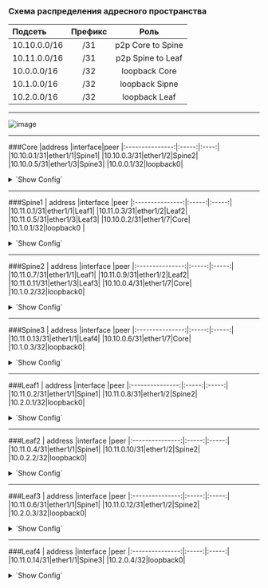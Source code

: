 ### Схема распределения адресного пространства

| Подсеть  | Префикс  | Роль |
|:------------ |:-------:|:-------:|
|10.10.0.0/16|/31|p2p Core to Spine|
|10.11.0.0/16|/31|p2p Spine to Leaf|
|10.0.0.0/16|/32|loopback Core|
|10.1.0.0/16|/32|loopback Sipne|
|10.2.0.0/16|/32|loopback Leaf|
---
![image](https://user-images.githubusercontent.com/58727249/138093093-437abaf0-b85c-496c-94b3-a7a0f8bcf4d1.png)

---
###Core
|address |interface|peer
|:---------------:|:-----:|:----:|
|10.10.0.1/31|ether1/1|Spine1|
|10.10.0.3/31|ether1/2|Spine2|
|10.10.0.5/31|ether1/3|Spine3|
|10.0.0.1/32|loopback0|
<details>
  <summary>`Show Config`</summary>
<pre><code>
interface Loopback0
 ip address 10.0.0.1 255.255.255.255
!
interface Ethernet0/1
 description Spine1
 ip address 10.10.0.1 255.255.255.254
!
interface Ethernet0/2
 description Spine2
 ip address 10.10.0.3 255.255.255.254
!
interface Ethernet0/3
 description Spine3
 ip address 10.10.0.5 255.255.255.254
!
</code></pre>
</details>

---
###Spine1
 | address |interface |peer
|:---------------:|:-----:|:-----:|
|10.11.0.1/31|ether1/1|Leaf1|
|10.11.0.3/31|ether1/2|Leaf2|
|10.11.0.5/31|ether1/3|Leaf3|
|10.10.0.2/31|ether1/7|Core|
|10.1.0.1/32|loopback0 |
<details>
  <summary>`Show Config`</summary>
<pre><code>
interface Loopback0
 ip address 10.1.0.1 255.255.255.255
!
interface Ethernet1/1
 description Leaf1
 ip address 10.11.0.1 255.255.255.254
!
interface Ethernet1/2
 description Leaf2
 ip address 10.11.0.3 255.255.255.254
!
interface Ethernet1/3
 description Leaf3
 ip address 10.11.0.5 255.255.255.254
!
interface Ethernet0/7
 description Core
 ip address 10.10.0.2 255.255.255.254
!
</code></pre>
</details>

---
###Spine2
 |  address |interface |peer
|:---------------:|:-----:|:-----:|
|10.11.0.7/31|ether1/1|Leaf1|
|10.11.0.9/31|ether1/2|Leaf2|
|10.11.0.11/31|ether1/3|Leaf3|
|10.10.0.4/31|ether1/7|Core|
|10.1.0.2/32|loopback0|
<details>
  <summary>`Show Config`</summary>
<pre><code>
interface Loopback0
 ip address 10.1.0.2 255.255.255.255
!
interface Ethernet1/1
 description Leaf1
 ip address 10.11.0.7 255.255.255.254
!
interface Ethernet1/2
 description Leaf2
 ip address 10.11.0.9 255.255.255.254
!
interface Ethernet1/3
 description Leaf3
 ip address 10.11.0.11 255.255.255.254
!
interface Ethernet1/7
 description Core
 ip address 10.10.0.4 255.255.255.254
!
</code></pre>
</details>

---
###Spine3
 |  address |interface |peer
|:---------------:|:-----:|:-----:|
|10.11.0.13/31|ether1/1|Leaf4|
|10.10.0.6/31|ether1/7|Core|
|10.1.0.3/32|loopback0|
<details>
  <summary>`Show Config`</summary>
<pre><code>
interface Loopback0
 ip address 10.1.0.3 255.255.255.255
!
interface Ethernet1/1
 description Leaf4
 ip address 10.11.0.13 255.255.255.254
!
interface Ethernet1/7
 description Core
 ip address 10.10.0.6 255.255.255.254
!
</code></pre>
</details>

---
###Leaf1
 |  address |interface |peer
|:---------------:|:-----:|:-----:|
|10.11.0.2/31|ether1/1|Spine1|
|10.11.0.8/31|ether1/2|Spine2|
|10.2.0.1/32|loopback0|
<details>
  <summary>`Show Config`</summary>
<pre><code>
interface Loopback0
 ip address 10.2.0.1 255.255.255.255
!
interface Ethernet1/1
 description Spine1
 ip address 10.11.0.2 255.255.255.254
!
interface Ethernet1/2
 description Spine2
 ip address 10.11.0.8 255.255.255.254
!
</code></pre>
</details>

---
###Leaf2
 |  address |interface |peer
|:---------------:|:-----:|:-----:|
|10.11.0.4/31|ether1/1|Spine1|
|10.11.0.10/31|ether1/2|Spine2|
|10.0.2.2/32|loopback0|
<details>
  <summary>`Show Config`</summary>
<pre><code>
interface Loopback0
 ip address 10.2.0.2 255.255.255.255
!
interface Ethernet1/1
 description Spine1
 ip address 10.11.0.4 255.255.255.254
!
interface Ethernet1/2
 description Spine2
 ip address 10.10.0.10 255.255.255.254
!
</code></pre>
</details>

---
###Leaf3
 |  address |interface |peer
|:---------------:|:-----:|:-----:|
|10.11.0.6/31|ether1/1|Spine1|
|10.11.0.12/31|ether1/2|Spine2|
|10.2.0.3/32|loopback0|
<details>
  <summary>`Show Config`</summary>
<pre><code>
interface Loopback0
 ip address 10.2.0.3 255.255.255.255
!
interface Ethernet1/1
 description Spine1
 ip address 10.11.0.6 255.255.255.254
!
interface Ethernet1/2
 description Spine2
 ip address 10.11.0.12 255.255.255.254
!
</code></pre>
</details>

---
###Leaf4
 |  address |interface |peer
|:---------------:|:-----:|:-----:|
|10.11.0.14/31|ether1/1|Spine3|
|10.2.0.4/32|loopback0|
<details>
  <summary>`Show Config`</summary>
<pre><code>
interface Loopback0
 ip address 10.2.0.4 255.255.255.255
!
interface Ethernet1/1
 description Spine3
 ip address 10.0.0.14 255.255.255.254
!
</code></pre>
</details>
